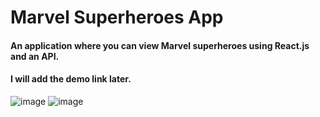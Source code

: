 # Marvel Superheroes App

#### An application where you can view Marvel superheroes using React.js and an API.
#### I will add the demo link later.
![image](https://user-images.githubusercontent.com/82460438/159093073-33e887f0-7ee5-4683-a8db-f09eb7785acb.png)
![image](https://user-images.githubusercontent.com/82460438/159093107-225ecc26-ede3-4067-9483-897c8fbc8222.png)

